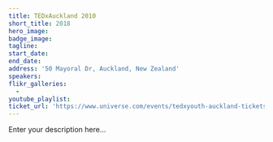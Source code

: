 ```yaml
---
title: TEDxAuckland 2010
short_title: 2018
hero_image:
badge_image:
tagline:
start_date:
end_date:
address: '50 Mayoral Dr, Auckland, New Zealand'
speakers:
flikr_galleries:
  -
youtube_playlist:
ticket_url: 'https://www.universe.com/events/tedxyouth-auckland-tickets-auckland-C4ZGY0'
---
```


Enter your description here...
